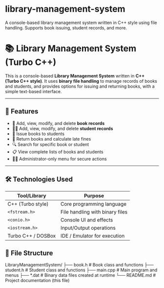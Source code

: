 # library-management-system
A console-based library management system written in C++ style using file handling. Supports book issuing, student records, and more.

# 📚 Library Management System (Turbo C++)

This is a console-based **Library Management System** written in **C++ (Turbo C++ style)**. It uses **binary file handling** to manage records of books and students, and provides options for issuing and returning books, with a simple text-based interface.

---

## 🧩 Features

- 📖 Add, view, modify, and delete **book records**
- 👨‍🎓 Add, view, modify, and delete **student records**
- 📕 Issue books to students
- 📗 Return books and calculate late fines
- 🔍 Search for specific book or student
- 📋 View complete lists of books and students
- 🧑‍💼 Administrator-only menu for secure actions

---

## 🛠️ Technologies Used

| Tool/Library       | Purpose                         |
|--------------------|----------------------------------|
| C++ (Turbo style)   | Core programming language       |
| `<fstream.h>`       | File handling with binary files |
| `<conio.h>`         | Console UI and effects          |
| `<iostream.h>`      | Input/Output operations         |
| Turbo C++ / DOSBox  | IDE / Emulator for execution    |

## 📁 File Structure

LibraryManagementSystem/
├── book.h # Book class and functions
├── student.h # Student class and functions
├── main.cpp # Main program and menus
├── *.dat # Binary data files created at runtime
└── README.md # Project documentation (this file)
